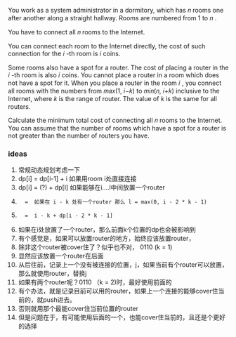 You work as a system administrator in a dormitory, which has 𝑛
 rooms one after another along a straight hallway. Rooms are numbered from 1
 to 𝑛
.

You have to connect all 𝑛
 rooms to the Internet.

You can connect each room to the Internet directly, the cost of such connection for the 𝑖
-th room is 𝑖
 coins.

Some rooms also have a spot for a router. The cost of placing a router in the 𝑖
-th room is also 𝑖
 coins. You cannot place a router in a room which does not have a spot for it. When you place a router in the room 𝑖
, you connect all rooms with the numbers from 𝑚𝑎𝑥(1, 𝑖−𝑘)
 to 𝑚𝑖𝑛(𝑛, 𝑖+𝑘)
 inclusive to the Internet, where 𝑘
 is the range of router. The value of 𝑘
 is the same for all routers.

Calculate the minimum total cost of connecting all 𝑛
 rooms to the Internet. You can assume that the number of rooms which have a spot for a router is not greater than the number of routers you have.

 ### ideas
 1. 常规动态规划考虑一下
 2. dp[i] = dp[i-1] + i 如果用room i处直接连接
 3. dp[i] = (?) + dp[l] 如果能够在i....l中间放置一个router
 4.       =  如果在 i - k 处有一个router 那么 l = max(0, i - 2 * k - 1)
 5.       =  i - k + dp[i - 2 * k - 1]
 6. 如果在i处放置了一个router，那么前面k个位置的dp也会被影响到
 7. 有个感觉是，如果可以放置router的地方，始终应该放置router，
 8. 除非这个router被cover住了？似乎也不对， 0110 (k = 1)
 9. 显然应该放置一个router在后面
 10. 从后往前，记录上一个没有被连接的位置，j，如果当前有个router可以放置，那么就使用router，替换j
 11. 如果有两个router呢？0110 （k = 2)时，最好使用前面的
 12. 有个办法，就是记录目前可以用的router，如果上一个连接的能够cover住当前的，就push进去。
 13. 否则就用那个最能cover住当前位置的router
 14. 但是问题在于，有可能使用后面的一个，也能cover住当前的，且还是个更好的选择